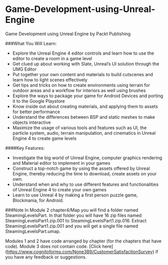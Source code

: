 # Game-Development-using-Unreal-Engine
Game Development using Unreal Engine by Packt Publishing

###What You Will Learn:
* Explore the Unreal Engine 4 editor controls and learn how to use the editor to create a room in a game level
* Get clued up about working with Slate, Unreal’s UI solution through the UMG Editor
* Put together your own content and materials to build cutscenes and learn how to light scenes effectively
* Get tips and tricks on how to create environments using terrain for outdoor areas and a workflow for interiors as well using brushes
* Explore the ways to package your game for Android Devices and porting it to the Google Playstore
* Know inside out about creating materials, and applying them to assets for better performance
* Understand the differences between BSP and static meshes to make objects interactive
* Maximize the usage of various tools and features such as UI, the particle system, audio, terrain manipulation, and cinematics in Unreal Engine 4 to create game levels


####Key Features:
* Investigate the big world of Unreal Engine, computer graphics rendering and Material editor to implement in your games
* Construct a top-notch game by using the assets offered by Unreal Engine, thereby reducing the time to download, create assets on your own.
* Understand when and why to use different features and functionalities of Unreal Engine 4 to create your own games
* Learn to use Unreal 4 by making a first person puzzle game, Blockmania, for Android.


###Note
In Module 2 chapter4/Map you will find a folder named SteamingLevelsPart. In that folder you will have 16 zip files named SteamingLevelsPart1.zip.001 to SteamingLevelsPart1.zip.016. Extract SteamingLevelsPart1.zip.001 and you will get a single file named SteamingLevelsPart.umap.

 Modules 1 and 2 have code arranged by chapter (for the chapters that have code). Module 3 does not contain code. [Click here] (https://www.cognitoforms.com/None389/CustomerSatisfactionSurvey) if you have any feedback or suggestions.
